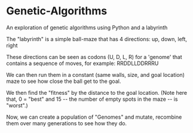 # Genetic-Algorithms
An exploration of genetic algorithms using Python and a labyrinth

The "labyrinth" is a simple ball-maze that has 4 directions:  up, down, left, right

These directions can be seen as codons (U, D, L, R) for a 'genome' that contains a sequence of moves,
for example:
RRDDLLDDRRRU

We can then run them in a constant (same walls, size, and goal location) maze to see how close the ball get to the goal.

We then find the "fitness" by the distance to the goal location.
(Note here that, 0 = "best" and 15 -- the number of empty spots in the maze -- is "worst".)

Now, we can create a population of "Genomes" and mutate, recombine them over many generations to see how they do.



